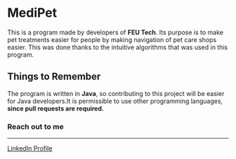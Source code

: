 # MediPet 
This is a program made by developers of **FEU Tech**. Its purpose is to make pet treatments easier for people by making navigation of pet care shops easier. This was done thanks to the intuitive algorithms that was used in this program. 

## Things to Remember

The program is written in **Java**, so contributing to this project will be easier for Java developers.It is permissible to use other programming languages, **since pull requests are required.**


### Reach out to me
---
[LinkedIn Profile](https://www.linkedin.com/in/xynil-jhed-lacap-76ba9029a/)